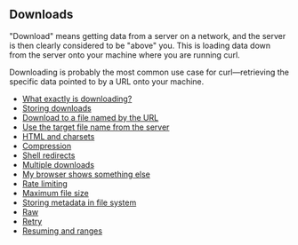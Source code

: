 ## Downloads

"Download" means getting data from a server on a network, and the server is
then clearly considered to be "above" you. This is loading data down from the
server onto your machine where you are running curl.

Downloading is probably the most common use case for curl—retrieving the
specific data pointed to by a URL onto your machine.

* [What exactly is downloading?](downloads/whatis.md)
* [Storing downloads](downloads/storing.md)
* [Download to a file named by the URL](downloads/url-named.md)
* [Use the target file name from the server](downloads/content-disp.md)
* [HTML and charsets](downloads/charsets.md)
* [Compression](downloads/compression.md)
* [Shell redirects](downloads/redirects.md)
* [Multiple downloads](downloads/multiple.md)
* [My browser shows something else](downloads/browsers.md)
* [Rate limiting](downloads/rate-limiting.md)
* [Maximum file size](downloads/max-filesize.md)
* [Storing metadata in file system](downloads/metadata-fs.md)
* [Raw](downloads/raw.md)
* [Retry](downloads/retry.md)
* [Resuming and ranges](downloads/resume.md)
